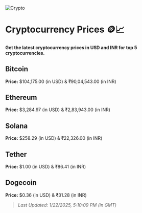 
![Crypto](https://www.techguide.com.au/wp-content/uploads/2020/11/crypto3.jpeg)

# Cryptocurrency Prices 🪙📈

#### Get the latest cryptocurrency prices in USD and INR for top 5 cryptocurrencies.

## Bitcoin

**Price:** $104,175.00 (in USD) & ₹90,04,543.00 (in INR)

## Ethereum

**Price:** $3,284.97 (in USD) & ₹2,83,943.00 (in INR)

## Solana

**Price:** $258.29 (in USD) & ₹22,326.00 (in INR)

## Tether

**Price:** $1.00 (in USD) & ₹86.41 (in INR)

## Dogecoin

**Price:** $0.36 (in USD) & ₹31.28 (in INR)

> _Last Updated: 1/22/2025, 5:10:09 PM (in GMT)_
